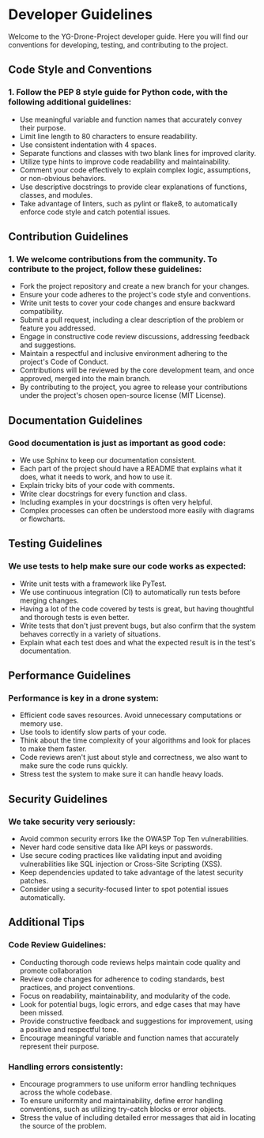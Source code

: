 # Developer Guidelines
Welcome to the YG-Drone-Project developer guide. Here you will find our conventions for developing, testing, and contributing to the project.

## Code Style and Conventions
### 1. Follow the PEP 8 style guide for Python code, with the following additional guidelines:
   - Use meaningful variable and function names that accurately convey their purpose.
   - Limit line length to 80 characters to ensure readability.
   - Use consistent indentation with 4 spaces.
   - Separate functions and classes with two blank lines for improved clarity.
   - Utilize type hints to improve code readability and maintainability.
   - Comment your code effectively to explain complex logic, assumptions, or non-obvious behaviors.
   - Use descriptive docstrings to provide clear explanations of functions, classes, and modules.
   - Take advantage of linters, such as pylint or flake8, to automatically enforce code style and catch potential issues.

## Contribution Guidelines
### 1. We welcome contributions from the community. To contribute to the project, follow these guidelines:
   - Fork the project repository and create a new branch for your changes.
   - Ensure your code adheres to the project's code style and conventions.
   - Write unit tests to cover your code changes and ensure backward compatibility.
   - Submit a pull request, including a clear description of the problem or feature you addressed.
   - Engage in constructive code review discussions, addressing feedback and suggestions.
   - Maintain a respectful and inclusive environment adhering to the project's Code of Conduct.
   - Contributions will be reviewed by the core development team, and once approved, merged into the main branch.
   - By contributing to the project, you agree to release your contributions under the project's chosen open-source license (MIT License).

## Documentation Guidelines
### Good documentation is just as important as good code:
   - We use Sphinx to keep our documentation consistent.
   - Each part of the project should have a README that explains what it does, what it needs to work, and how to use it.
   - Explain tricky bits of your code with comments.
   - Write clear docstrings for every function and class.
   - Including examples in your docstrings is often very helpful.
   - Complex processes can often be understood more easily with diagrams or flowcharts.

## Testing Guidelines
### We use tests to help make sure our code works as expected:
   - Write unit tests with a framework like PyTest.
   - We use continuous integration (CI) to automatically run tests before merging changes.
   - Having a lot of the code covered by tests is great, but having thoughtful and thorough tests is even better.
   - Write tests that don't just prevent bugs, but also confirm that the system behaves correctly in a variety of situations.
   - Explain what each test does and what the expected result is in the test's documentation.

## Performance Guidelines
### Performance is key in a drone system:
   - Efficient code saves resources. Avoid unnecessary computations or memory use.
   - Use tools to identify slow parts of your code.
   - Think about the time complexity of your algorithms and look for places to make them faster.
   - Code reviews aren't just about style and correctness, we also want to make sure the code runs quickly.
   - Stress test the system to make sure it can handle heavy loads.

## Security Guidelines
### We take security very seriously:
   - Avoid common security errors like the OWASP Top Ten vulnerabilities.
   - Never hard code sensitive data like API keys or passwords.
   - Use secure coding practices like validating input and avoiding vulnerabilities like SQL injection or Cross-Site Scripting (XSS).
   - Keep dependencies updated to take advantage of the latest security patches.
   - Consider using a security-focused linter to spot potential issues automatically.

## Additional Tips
### Code Review Guidelines:
   - Conducting thorough code reviews helps maintain code quality and promote collaboration
   - Review code changes for adherence to coding standards, best practices, and project conventions.
   - Focus on readability, maintainability, and modularity of the code.
   - Look for potential bugs, logic errors, and edge cases that may have been missed.
   - Provide constructive feedback and suggestions for improvement, using a positive and respectful tone.
   - Encourage meaningful variable and function names that accurately represent their purpose.
### Handling errors consistently:
   - Encourage programmers to use uniform error handling techniques across the whole codebase.
   - To ensure uniformity and maintainability, define error handling conventions, such as utilizing try-catch blocks or error objects.
   - Stress the value of including detailed error messages that aid in locating the source of the problem.
